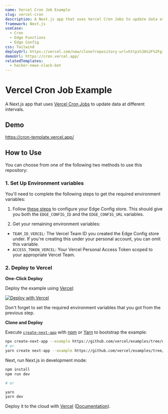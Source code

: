```yaml
---
name: Vercel Cron Job Example
slug: vercel-cron
description: A Next.js app that uses Vercel Cron Jobs to update data at different intervals.
framework: Next.js
useCase:
  - Cron
  - Edge Functions
  - Edge Config
css: Tailwind
deployUrl: https://vercel.com/new/clone?repository-url=https%3A%2F%2Fgithub.com%2Fvercel%2Fexamples%2Ftree%2Fmain%2Fsolutions%2Fcron&env=EDGE_CONFIG_ID,EDGE_CONFIG,TEAM_ID_VERCEL,ACCESS_TOKEN_VERCEL&envDescription=Instructions%20on%20how%20to%20get%20these%20env%20vars&envLink=https%3A%2F%2Fgithub.com%2Fvercel%2Fexamples%2Ftree%2Fmain%2Fsolutions%2Fcron%231-set-up-environment-variables&project-name=cron&repository-name=cron&demo-title=Vercel%20Cron%20Job%20Example&demo-description=A%20Next.js%20app%20that%20uses%20Vercel%20Cron%20Jobs%20to%20update%20data%20at%20different%20intervals.&demo-url=https%3A%2F%2Fcron-template.vercel.app%2F&demo-image=https%3A%2F%2Fcron-template.vercel.app%2Fthumbnail.png
demoUrl: https://cron.vercel.app/
relatedTemplates:
  - hacker-news-slack-bot
---
```


# Vercel Cron Job Example

A Next.js app that uses [Vercel Cron Jobs](https://vercel.com/docs/cron-jobs) to update data at different intervals.

## Demo

https://cron-template.vercel.app/

## How to Use

You can choose from one of the following two methods to use this repository:

### 1. Set Up Environment variables

You'll need to complete the following steps to get the required environment variables:

1. Follow [these steps](https://vercel.com/docs/concepts/edge-network/edge-config/get-started#create-an-edge-config-in-your-account) to configure your Edge Config store. This should give you both the `EDGE_CONFIG_ID` and the `EDGE_CONFIG_URL` variables.

2. Get your remaining environment variables:

- `TEAM_ID_VERCEL`: The Vercel Team ID you created the Edge Config store under. If you're creating this under your personal account, you can omit this variable.
- `ACCESS_TOKEN_VERCEL`: Your Vercel Personal Access Token scoped to your appropriate Vercel Team.

### 2. Deploy to Vercel

**One-Click Deploy**

Deploy the example using [Vercel](https://vercel.com?utm_source=github&utm_medium=readme&utm_campaign=examples-repo):

[![Deploy with Vercel](https://vercel.com/button)](https://vercel.com/new/clone?repository-url=https%3A%2F%2Fgithub.com%2Fvercel%2Fexamples%2Ftree%2Fmain%2Fsolutions%2Fcron&env=EDGE_CONFIG_ID,EDGE_CONFIG,TEAM_ID_VERCEL,ACCESS_TOKEN_VERCEL&envDescription=Instructions%20on%20how%20to%20get%20these%20env%20vars&envLink=https%3A%2F%2Fgithub.com%2Fvercel%2Fexamples%2Ftree%2Fmain%2Fsolutions%2Fcron%231-set-up-environment-variables&project-name=cron&repository-name=cron&demo-title=Vercel%20Cron%20Job%20Example&demo-description=A%20Next.js%20app%20that%20uses%20Vercel%20Cron%20Jobs%20to%20update%20data%20at%20different%20intervals.&demo-url=https%3A%2F%2Fcron-template.vercel.app%2F&demo-image=https%3A%2F%2Fcron-template.vercel.app%2Fthumbnail.png)

Don't forget to set the required environment variables that you got from the previous step.

**Clone and Deploy**

Execute [`create-next-app`](https://github.com/vercel/next.js/tree/canary/packages/create-next-app) with [npm](https://docs.npmjs.com/cli/init) or [Yarn](https://yarnpkg.com/lang/en/docs/cli/create/) to bootstrap the example:

```bash
npx create-next-app --example https://github.com/vercel/examples/tree/main/solutions/cron cron
# or
yarn create next-app --example https://github.com/vercel/examples/tree/main/solutions/cron cron
```

Next, run Next.js in development mode:

```bash
npm install
npm run dev

# or

yarn
yarn dev
```

Deploy it to the cloud with [Vercel](https://vercel.com/new?utm_source=github&utm_medium=readme&utm_campaign=examples-repo) ([Documentation](https://nextjs.org/docs/deployment)).
